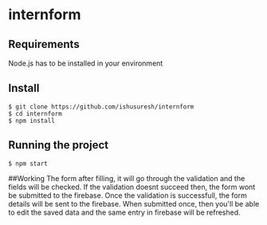 # internform

## Requirements

Node.js has to be installed in your environment

## Install

    $ git clone https://github.com/ishusuresh/internform
    $ cd internform
    $ npm install
   
## Running the project

    $ npm start
    
 ##Working
 The form after filling, it will go through the validation and the fields will be checked.
 If the validation doesnt succeed then, the form wont be submitted to the firebase. Once the validation is successfull, the form details will be sent to the firebase.
 When submitted once, then you'll be able to edit the saved data and the same entry in firebase will be refreshed.
